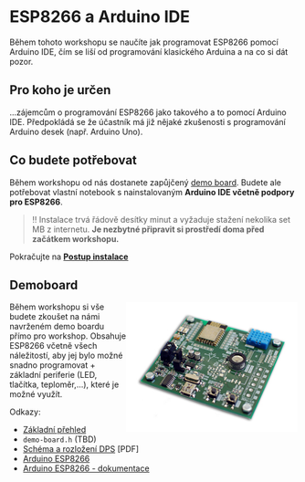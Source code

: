 # ESP8266 a Arduino IDE

Během tohoto workshopu se naučíte jak programovat ESP8266 pomocí Arduino IDE, čím se liší od programování klasického Arduina a na co si dát pozor.

## Pro koho je určen

...zájemcům o programování ESP8266 jako takového a to pomocí Arduino IDE. Předpokládá se že účastník má již nějaké zkušenosti s programování Arduino desek (např. Arduino Uno).

## Co budete potřebovat

Během workshopu od nás dostanete zapůjčený [demo board](https://github.com/bastlirna/esp8266-board). Budete ale potřebovat vlastní notebook s nainstalovaným **Arduino IDE včetně podpory pro ESP8266**.

> :bangbang: Instalace trvá řádově desítky minut a vyžaduje stažení nekolika set MB z internetu. **Je nezbytné připravit si prostředí doma před začátkem workshopu.**

Pokračujte na **[Postup instalace](instalace.md)**

## Demoboard

<img src="https://raw.githubusercontent.com/bastlirna/esp8266-workshop/master/01-Intro/.images/demoboard-mini.jpg" alt="ESP8266 Demo Board" align="right">

Během workshopu si vše budete zkoušet na námi navrženém demo boardu přímo pro workshop. Obsahuje ESP8266 včetně všech náležitostí, aby jej bylo možné snadno programovat + základní periferie (LED, tlačítka, teploměr,...), které je možné využít.

Odkazy:

- [Základní přehled](https://github.com/bastlirna/esp8266-workshop/blob/master/01-Intro/demoboard.md)
- `demo-board.h` (TBD)
- [Schéma a rozložení DPS](https://github.com/bastlirna/esp8266-board/raw/master/pcb/ESP8266-demoKit-v4_full.PDF) [PDF] 
- [Arduino ESP8266](https://github.com/esp8266/Arduino)
- [Arduino ESP8266 - dokumentace](https://github.com/esp8266/Arduino/blob/master/doc/reference.md)